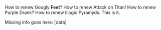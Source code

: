 How to renew Googly **Feet**?
How to renew Attack on Titan!
How to renew Purple Drank?
How to renew Illogic Pyramyds. This is it.

Missing info goes here: [data]